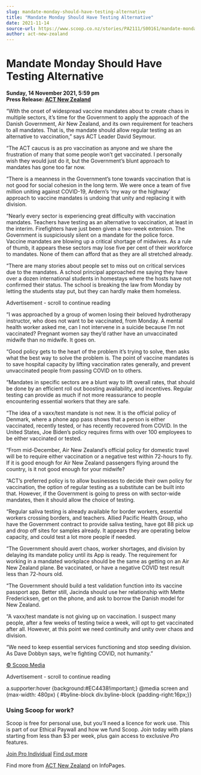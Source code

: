 ```yaml
---
slug: mandate-monday-should-have-testing-alternative
title: "Mandate Monday Should Have Testing Alternative"
date: 2021-11-14
source-url: https://www.scoop.co.nz/stories/PA2111/S00161/mandate-monday-should-have-testing-alternative.htm
author: act-new-zealand
---
```

Mandate Monday Should Have Testing Alternative
==============================================

**Sunday, 14 November 2021, 5:59 pm**  
**Press Release: [ACT New Zealand](https://info.scoop.co.nz/ACT_New_Zealand)**

“With the onset of widespread vaccine mandates about to create chaos in multiple sectors, it’s time for the Government to apply the approach of the Danish Government, Air New Zealand, and its own requirement for teachers to all mandates. That is, the mandate should allow regular testing as an alternative to vaccination,” says ACT Leader David Seymour.

“The ACT caucus is as pro vaccination as anyone and we share the frustration of many that some people won’t get vaccinated. I personally wish they would just do it, but the Government’s blunt approach to mandates has gone too far now.

“There is a meanness in the Government’s tone towards vaccination that is not good for social cohesion in the long term. We were once a team of five million uniting against COVID-19, Ardern’s ‘my way or the highway’ approach to vaccine mandates is undoing that unity and replacing it with division.

“Nearly every sector is experiencing great difficulty with vaccination mandates. Teachers have testing as an alternative to vaccination, at least in the interim. Firefighters have just been given a two-week extension. The Government is suspiciously silent on a mandate for the police force. Vaccine mandates are blowing up a critical shortage of midwives. As a rule of thumb, it appears these sectors may lose five per cent of their workforce to mandates. None of them can afford that as they are all stretched already.

“There are many stories about people set to miss out on critical services due to the mandates. A school principal approached me saying they have over a dozen international students in homestays where the hosts have not confirmed their status. The school is breaking the law from Monday by letting the students stay put, but they can hardly make them homeless.

Advertisement - scroll to continue reading





“I was approached by a group of women losing their beloved hydrotherapy instructor, who does not want to be vaccinated, from Monday. A mental health worker asked me, can I not intervene in a suicide because I’m not vaccinated? Pregnant women say they’d rather have an unvaccinated midwife than no midwife. It goes on.

“Good policy gets to the heart of the problem it’s trying to solve, then asks what the best way to solve the problem is. The point of vaccine mandates is to save hospital capacity by lifting vaccination rates generally, and prevent unvaccinated people from passing COVID on to others.

“Mandates in specific sectors are a blunt way to lift overall rates, that should be done by an efficient roll out boosting availability, and incentives. Regular testing can provide as much if not more reassurance to people encountering essential workers that they are safe.

“The idea of a vaxx/test mandate is not new. It is the official policy of Denmark, where a phone app pass shows that a person is either vaccinated, recently tested, or has recently recovered from COVID. In the United States, Joe Biden’s policy requires firms with over 100 employees to be either vaccinated or tested.

“From mid-December, Air New Zealand’s official policy for domestic travel will be to require either vaccination or a negative test within 72-hours to fly. If it is good enough for Air New Zealand passengers flying around the country, is it not good enough for your midwife?

“ACT’s preferred policy is to allow businesses to decide their own policy for vaccination, the option of regular testing as a substitute can be built into that. However, if the Government is going to press on with sector-wide mandates, then it should allow the choice of testing.

“Regular saliva testing is already available for border workers, essential workers crossing borders, and teachers. Allied Pacific Health Group, who have the Government contract to provide saliva testing, have got 88 pick up and drop off sites for samples already. It appears they are operating below capacity, and could test a lot more people if needed.

“The Government should avert chaos, worker shortages, and division by delaying its mandate policy until its App is ready. The requirement for working in a mandated workplace should be the same as getting on an Air New Zealand plane. Be vaccinated, or have a negative COVID test result less than 72-hours old.

“The Government should build a test validation function into its vaccine passport app. Better still, Jacinda should use her relationship with Mette Fredericksen, get on the phone, and ask to borrow the Danish model for New Zealand.

“A vaxx/test mandate is not giving up on vaccination. I suspect many people, after a few weeks of testing twice a week, will opt to get vaccinated after all. However, at this point we need continuity and unity over chaos and division.

“We need to keep essential services functioning and stop seeding division. As Dave Dobbyn says, we’re fighting COVID, not humanity.”

[© Scoop Media](http://www.scoop.co.nz/about/terms.html)  

Advertisement - scroll to continue reading



a.supporter:hover {background:#EC4438!important;} @media screen and (max-width: 480px) { #byline-block div.byline-block {padding-right:16px;}}

### Using Scoop for work?

Scoop is free for personal use, but you’ll need a licence for work use. This is part of our Ethical Paywall and how we fund Scoop. Join today with plans starting from less than $3 per week, plus gain access to exclusive _Pro_ features.  
  
[Join Pro Individual](https://pro.scoop.co.nz/Individual/?from=ProIn24) [Find out more](https://pro.scoop.co.nz/using-scoop-for-work/?from=ProIn24)

Find more from [ACT New Zealand](https://info.scoop.co.nz/ACT_New_Zealand) on InfoPages.